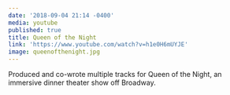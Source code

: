 ```yaml
---
date: '2018-09-04 21:14 -0400'
media: youtube
published: true
title: Queen of the Night
link: 'https://www.youtube.com/watch?v=h1e0H6mUYJE'
image: queenofthenight.jpg
---
```

Produced and co-wrote multiple tracks for Queen of the Night, an immersive dinner theater show off Broadway.